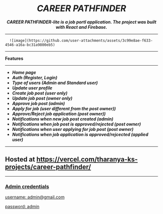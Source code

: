 <h1 align="center"><i>CAREER PATHFINDER</i></h1>

**_<p align="center">CAREER PATHFINDER-lite is a job portl application. The project was built with React and Firebase.</p>_**

<hr />


      ![image](https://github.com/user-attachments/assets/3c99e8ae-f633-4546-a16a-bc31a9800eb5)


 <hr />
  
  
  
  __Features__
  
   <hr />

  - <i><b>Home page</b></i>
  - <i><b>Auth (Register, Login)</b></i>
  - <i><b>Type of users (Admin and Standard user)</b></i>
  - <i><b>Update user profile</b></i>
  - <i><b>Create job post (user only)</b></i>
  - <i><b>Update job post (owner only)</b></i>
  - <i><b>Approve job post (admin)</b></i>
  - <i><b>Apply for job (user different from the post owner))</b></i>
  - <i><b>Approve/Reject job application (post owner))</b></i>
  - <i><b>Notifications when new job post created (admin)</b></i>
  - <i><b>Notifications when job post is approved/rejected (post owner)</b></i>
  - <i><b>Notifications when user applying for job post (post owner)</b></i>
  - <i><b>Notifications when job application is approved/rejcected (applied user)</b></i>

  <hr />

<h2>Hosted at <a href="https://perfectjobs-lite.netlify.app/" />https://vercel.com/tharanya-ks-projects/career-pathfinder/</h2>

<hr/>

<h3>Admin credentials</h3>

<p>username: admin@gmail.com</p>
<p>password: admin</p>
